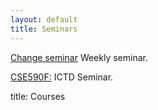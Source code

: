 ```yaml
---
layout: default
title: Seminars
---
```

[Change seminar](http://change.washington.edu)
Weekly seminar.

[CSE590F:](http://www.cs.washington.edu/education/courses/590f/CurrentQtr/)
ICTD Seminar.

title: Courses